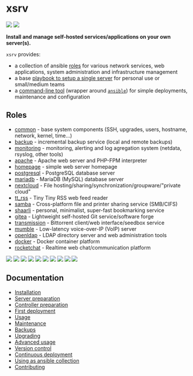 # xsrv

[![](https://gitlab.com/nodiscc/xsrv/badges/master/pipeline.svg)](https://gitlab.com/nodiscc/xsrv/-/pipelines)
[![](https://bestpractices.coreinfrastructure.org/projects/3647/badge)](https://bestpractices.coreinfrastructure.org/projects/3647)

**Install and manage self-hosted services/applications on your own server(s).**

`xsrv` provides:

- a collection of ansible [roles](#roles) for various network services, web applications, system administration and infrastructure management
- a base [playbook to setup a single server](installation/first-deployment.md) for personal use or small/medium teams
- a [command-line tool](usage.md#command-line-usage) (wrapper around  [`ansible`](https://en.wikipedia.org/wiki/Ansible_%28software%29)) for simple deployments, maintenance and configuration

## Roles

- [common](https://gitlab.com/nodiscc/xsrv/-/tree/master/roles/common) - base system components (SSH, upgrades, users, hostname, network, kernel, time...)
- [backup](https://gitlab.com/nodiscc/xsrv/-/tree/master/roles/backup) - incremental backup service (local and remote backups)
- [monitoring](https://gitlab.com/nodiscc/xsrv/-/tree/master/roles/monitoring) - monitoring, alerting and log agregation system (netdata, rsyslog, other tools)
- [apache](https://gitlab.com/nodiscc/xsrv/-/tree/master/roles/apache) - Apache web server and PHP-FPM interpreter
- [homepage](https://gitlab.com/nodiscc/xsrv/-/tree/master/roles/homepage) - simple web server homepage
- [postgresql](https://gitlab.com/nodiscc/xsrv/-/tree/master/roles/postgresql) - PostgreSQL database server
- [mariadb](https://gitlab.com/nodiscc/xsrv/-/tree/master/roles/mariadb) - MariaDB (MySQL) database server
- [nextcloud](https://gitlab.com/nodiscc/xsrv/-/tree/master/roles/nextcloud) - File hosting/sharing/synchronization/groupware/"private cloud"
- [tt_rss](https://gitlab.com/nodiscc/xsrv/-/tree/master/roles/tt_rss) - Tiny Tiny RSS web feed reader
- [samba](https://gitlab.com/nodiscc/xsrv/-/tree/master/roles/samba) - Cross-platform file and printer sharing service (SMB/CIFS)
- [shaarli](https://gitlab.com/nodiscc/xsrv/-/tree/master/roles/shaarli) - personal, minimalist, super-fast bookmarking service
- [gitea](https://gitlab.com/nodiscc/xsrv/-/tree/master/roles/gitea) - Lightweight self-hosted Git service/software forge
- [transmission](https://gitlab.com/nodiscc/xsrv/-/tree/master/roles/transmission) - Bittorrent client/web interface/seedbox service
- [mumble](https://gitlab.com/nodiscc/xsrv/-/tree/master/roles/mumble) - Low-latency voice-over-IP (VoIP) server
- [openldap](https://gitlab.com/nodiscc/xsrv/-/tree/master/roles/openldap) - LDAP directory server and web administration tools
- [docker](https://gitlab.com/nodiscc/xsrv/-/tree/master/roles/docker) - Docker container platform
- [rocketchat](https://gitlab.com/nodiscc/xsrv/-/tree/master/roles/rocketchat) - Realtime web chat/communication platform


<!-- TODO demo screencast -->

[![](https://screenshots.debian.net/screenshots/000/015/229/thumb.png)](roles/monitoring)
[![](https://i.imgur.com/PPVIb6V.png)](roles/nextcloud)
[![](https://i.imgur.com/UoKs3x1.png)](roles/tt_rss)
[![](https://i.imgur.com/8wEBRSG.png)](roles/shaarli)
[![](https://i.imgur.com/Rks90zV.png)](roles/gitea)
[![](https://i.imgur.com/blWO4LL.png)](roles/transmission)
[![](https://i.imgur.com/jYSU9zC.png)](roles/mumble)
[![](https://screenshots.debian.net/screenshots/000/006/946/thumb.png)](roles/openldap)
[![](https://i.imgur.com/OL7RZXb.png)](roles/rocketchat)
[![](https://i.imgur.com/3ZwPVQNs.png)](roles/homepage)


## Documentation

- [Installation](installation.md)
- [Server preparation](installation/server-preparation.md)
- [Controller preparation](installation/controller-preparation.md)
- [First deployment](installation/first-deployment.md)
- [Usage](usage.md)
- [Maintenance](maintenance.md)
- [Backups](maintenance/backups.md)
- [Upgrading](maintenance/upgrading.md)
- [Advanced usage](advanced.md)
- [Version control](advanced/version-control.md)
- [Continuous deployment](advanced/continuous-deployment.md)
- [Using as ansible collection](advanced/using-as-ansible-collection.md)
- [Contributing](contributing.md)

